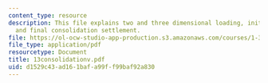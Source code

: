 ```yaml
---
content_type: resource
description: This file explains two and three dimensional loading, initial settlement,
  and final consolidation settlement.
file: https://ol-ocw-studio-app-production.s3.amazonaws.com/courses/1-322-soil-behavior-spring-2005/d1529c43ad161bafa99ff99baf92a830_13consolidationv.pdf
file_type: application/pdf
resourcetype: Document
title: 13consolidationv.pdf
uid: d1529c43-ad16-1baf-a99f-f99baf92a830
---
```

